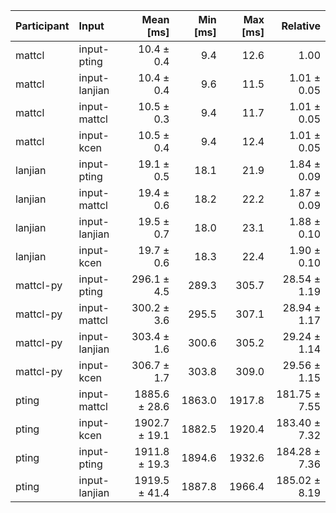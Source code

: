 | Participant | Input | Mean [ms] | Min [ms] | Max [ms] | Relative |
|:---|:---|---:|---:|---:|---:|
| mattcl | input-pting | 10.4 ± 0.4 | 9.4 | 12.6 | 1.00 |
| mattcl | input-lanjian | 10.4 ± 0.4 | 9.6 | 11.5 | 1.01 ± 0.05 |
| mattcl | input-mattcl | 10.5 ± 0.3 | 9.4 | 11.7 | 1.01 ± 0.05 |
| mattcl | input-kcen | 10.5 ± 0.4 | 9.4 | 12.4 | 1.01 ± 0.05 |
| lanjian | input-pting | 19.1 ± 0.5 | 18.1 | 21.9 | 1.84 ± 0.09 |
| lanjian | input-mattcl | 19.4 ± 0.6 | 18.2 | 22.2 | 1.87 ± 0.09 |
| lanjian | input-lanjian | 19.5 ± 0.7 | 18.0 | 23.1 | 1.88 ± 0.10 |
| lanjian | input-kcen | 19.7 ± 0.6 | 18.3 | 22.4 | 1.90 ± 0.10 |
| mattcl-py | input-pting | 296.1 ± 4.5 | 289.3 | 305.7 | 28.54 ± 1.19 |
| mattcl-py | input-mattcl | 300.2 ± 3.6 | 295.5 | 307.1 | 28.94 ± 1.17 |
| mattcl-py | input-lanjian | 303.4 ± 1.6 | 300.6 | 305.2 | 29.24 ± 1.14 |
| mattcl-py | input-kcen | 306.7 ± 1.7 | 303.8 | 309.0 | 29.56 ± 1.15 |
| pting | input-mattcl | 1885.6 ± 28.6 | 1863.0 | 1917.8 | 181.75 ± 7.55 |
| pting | input-kcen | 1902.7 ± 19.1 | 1882.5 | 1920.4 | 183.40 ± 7.32 |
| pting | input-pting | 1911.8 ± 19.3 | 1894.6 | 1932.6 | 184.28 ± 7.36 |
| pting | input-lanjian | 1919.5 ± 41.4 | 1887.8 | 1966.4 | 185.02 ± 8.19 |
